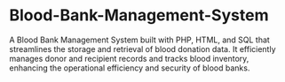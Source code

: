 # Blood-Bank-Management-System
A Blood Bank Management System built with PHP, HTML, and SQL that streamlines the storage and retrieval of blood donation data. It efficiently manages donor and recipient records and tracks blood inventory, enhancing the operational efficiency and security of blood banks.
